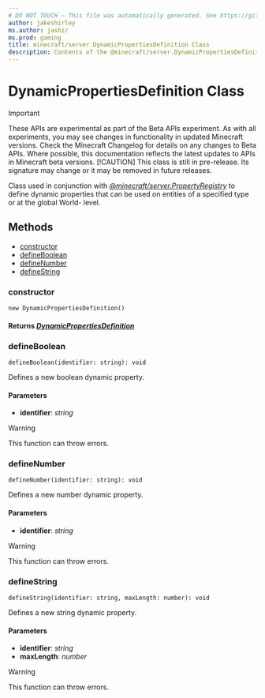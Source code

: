 ```yaml
---
# DO NOT TOUCH — This file was automatically generated. See https://github.com/mojang/minecraftapidocsgenerator to modify descriptions, examples, etc.
author: jakeshirley
ms.author: jashir
ms.prod: gaming
title: minecraft/server.DynamicPropertiesDefinition Class
description: Contents of the @minecraft/server.DynamicPropertiesDefinition class.
---
```

# DynamicPropertiesDefinition Class
>[!IMPORTANT]
>These APIs are experimental as part of the Beta APIs experiment. As with all experiments, you may see changes in functionality in updated Minecraft versions. Check the Minecraft Changelog for details on any changes to Beta APIs. Where possible, this documentation reflects the latest updates to APIs in Minecraft beta versions.
> [!CAUTION]
> This class is still in pre-release.  Its signature may change or it may be removed in future releases.

Class used in conjunction with [*@minecraft/server.PropertyRegistry*](../../minecraft/server/PropertyRegistry.md) to define dynamic properties that can be used on entities of a specified type or at the global World- level.

## Methods
- [constructor](#constructor)
- [defineBoolean](#defineboolean)
- [defineNumber](#definenumber)
- [defineString](#definestring)

### **constructor**
`
new DynamicPropertiesDefinition()
`

#### **Returns** [*DynamicPropertiesDefinition*](DynamicPropertiesDefinition.md)

### **defineBoolean**
`
defineBoolean(identifier: string): void
`

Defines a new boolean dynamic property.

#### **Parameters**
- **identifier**: *string*

> [!WARNING]
> This function can throw errors.

### **defineNumber**
`
defineNumber(identifier: string): void
`

Defines a new number dynamic property.

#### **Parameters**
- **identifier**: *string*

> [!WARNING]
> This function can throw errors.

### **defineString**
`
defineString(identifier: string, maxLength: number): void
`

Defines a new string dynamic property.

#### **Parameters**
- **identifier**: *string*
- **maxLength**: *number*

> [!WARNING]
> This function can throw errors.
